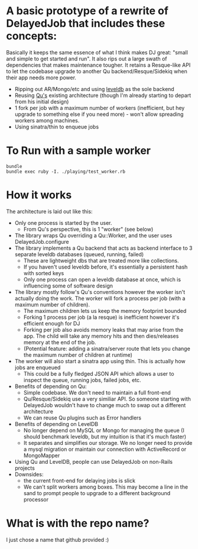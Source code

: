 # A basic prototype of a rewrite of DelayedJob that includes these concepts:

Basically it keeps the same essence of what I think makes DJ great: "small and simple to get started and run". It also rips out a large swath of dependencies that makes maintenance tougher. It retains a Resque-like API to let the codebase upgrade to another Qu backend/Resque/Sidekiq when their app needs more power.

* Ripping out AR/Mongo/etc and using [leveldb](http://code.google.com/p/leveldb/) as the sole backend
* Reusing [Qu's](https://github.com/bkeepers/qu) existing architecture
  (though I'm already starting to depart from his initial design)
* 1 fork per job with a maximum number of workers (inefficient, but
  hey upgrade to something else if you need more) - won't allow
  spreading workers among machines.
* Using sinatra/thin to enqueue jobs

# To Run with a sample worker

    bundle
    bundle exec ruby -I. ./playing/test_worker.rb

# How it works

The architecture is laid out like this:

  - Only one process is started by the user.
    - From Qu's perspective, this is 1 "worker" (see below)
  - The library wraps Qu overriding a Qu::Worker, and the user uses
    DelayedJob.configure
  - The library implements a Qu backend that acts as backend interface
    to 3 separate leveldb databases (queued, running, failed)
    - These are lightweight dbs that are treated more like
      collections.
    - If you haven't used leveldb before, it's essentially a
      persistent hash with sorted keys
    - Only one process can open a leveldb database at once, which is
      influencing some of software design
  - The library mostly follow's Qu's conventions however the worker
    isn't actually doing the work. The worker will fork a process per
    job (with a maximum number of children).
      - The maximum children lets us keep the memory footprint bounded
      - Forking 1 process per job (a la resque) is inefficient however
        it's efficient enough for DJ
      - Forking per job also avoids memory leaks that may arise from
        the app. The child will take any memory hits and then dies/releases memory at
        the end of the job.
      - (Potential feature: adding a sinatra/server route that lets
        you change the maximum number of children at runtime)
  - The worker will also start a sinatra app using thin. This is actually how jobs are enqueued
    - This could be a fully fledged JSON API which allows a user to inspect the queue, running jobs, failed jobs, etc.
  - Benefits of depending on Qu:
    - Simple codebase. We don't need to maintain a full front-end
    - Qu/Resque/Sidekiq use a very similiar API. So someone starting
       with DelayedJob wouldn't have to change much to swap out a
       different architecture
    - We can reuse Qu plugins such as Error handlers
  - Benefits of depending on LevelDB
    - No longer depend on MySQL or Mongo for managing the queue (I
       should benchmark leveldb, but my intuition is that it's much faster)
    - It separates and simplifies our storage. We no longer need to
      provide a mysql migration or maintain our
      connection with ActiveRecord or MongoMapper
  - Using Qu and LevelDB, people can use DelayedJob on non-Rails
     projects
  - Downsides: 
    - the current front-end for delaying jobs is slick
    - We can't split workers among boxes. This may become a line in the
     sand to prompt people to upgrade to a different background
     processor

# What is with the repo name?

I just chose a name that github provided :)
